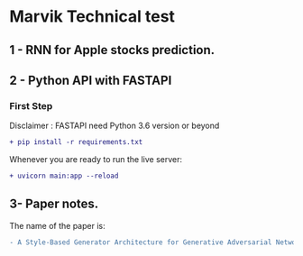 # **Marvik Technical test**

## **1 - RNN for Apple stocks prediction.**


## **2 - Python API with FASTAPI**

### First Step
  
Disclaimer : FASTAPI need Python 3.6 version or beyond
 ```diff
 + pip install -r requirements.txt
```

Whenever you are ready to run the live server:
 ```diff
 + uvicorn main:app --reload
```

## **3- Paper notes.**

  The name of the paper is:
  
 ```diff
 - A Style-Based Generator Architecture for Generative Adversarial Networks
```
